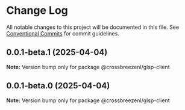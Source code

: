 # Change Log

All notable changes to this project will be documented in this file.
See [Conventional Commits](https://conventionalcommits.org) for commit guidelines.

## 0.0.1-beta.1 (2025-04-04)

**Note:** Version bump only for package @crossbreezenl/glsp-client

## 0.0.1-beta.0 (2025-04-04)

**Note:** Version bump only for package @crossbreezenl/glsp-client
